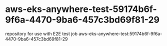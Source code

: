 # aws-eks-anywhere-test-59174b6f-9f6a-4470-9ba6-457c3bd69f81-29
repository for use with E2E test job aws-eks-anywhere-test:59174b6f-9f6a-4470-9ba6-457c3bd69f81-29
